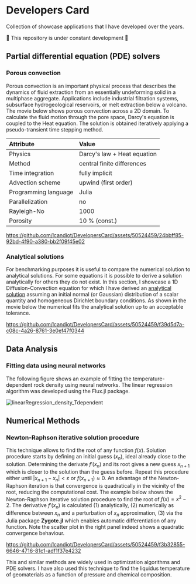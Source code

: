 # Developers Card
Collection of showcase applications that I have developed over the years. 

🚧 This repository is under constant development 🚧

## Partial differential equation (PDE) solvers
### Porous convection
Porous convection is an important physical process that describes the dynamics of fluid extraction from an essentially undeforming solid in a multiphase aggregate. Applications include industrial filtration systems, subsurface hydrogeological reservoirs, or melt extraction below a volcano. The movie below shows porous convection across a 2D domain. To calculate the fluid motion through the pore space, Darcy's equation is coupled to the Heat equation. The solution is obtained iteratively applying a pseudo-transient time stepping method.

| Attribute           | Value                      |
| :------------------ | :------------------------- |
| Physics             | Darcy's law + Heat equation|
| Method              | central finite differences |
| Time integration    | fully implicit             |
| Advection scheme    | upwind (first order)       |
| Programming language | Julia                      |
| Parallelization     | no                         |
| Rayleigh-No         | 1000                       |
| Porosity            | 10 % (const.)              |


https://github.com/lcandiot/DevelopersCard/assets/50524459/24bbff85-92bd-4f90-a380-bb2f09f45e02

### Analytical solutions
For benchmarking purposes it is useful to compare the numerical solution to analytical solutions. For some equations it is possible to derive a solution analytically for others they do not exist. In this section, I showcase a 1D Diffusion-Convection equation for which I have derived an [analytical solution](https://github.com/lcandiot/DevelopersCard/blob/main/Solvers/Diffusion/Derivation_DiffusionConvection.md) assuming an initial normal (or Gaussian) distribution of a scalar quantity and homogeneous Dirichlet boundary conditions. As shown in the movie below the numerical fits the analytical solution up to an acceptable tolerance.

https://github.com/lcandiot/DevelopersCard/assets/50524459/f39d5d7a-c08c-4a26-8761-3e0ef47f0344


## Data Analysis
### Fitting data using neural networks
The following figure shows an example of fitting the temperature-dependent rock density using neural networks. The linear regression algorithm was developed using the Flux.jl package.

![linearRegression_density_Tdependent](https://github.com/lcandiot/DevelopersCard/assets/50524459/4b08ad9a-981c-40b9-aa65-2f376c35a3f2)

## Numerical Methods
### Newton-Raphson iterative solution procedure
This technique allows to find the root of any function $f(x)$. Solution procedure starts by defining an initial guess ($x_n$), ideal already close to the solution. Determining the derivate $f'(x_n)$ and its root gives a new guess $x_{n+1}$ which is closer to the solution than the guess before. Repeat this procedure either until $|x_{n+1} - x_n| < \varepsilon$ or $f(x_{n+1}) \approx 0$. An advantage of the Newton-Raphson iteration is that convergence is quadratically in the vicinity of the root, reducing the computational cost. The example below shows the Newton-Raphson iterative solution procedure to find the root of $f(x) = x^2 - 2$. The derivative $f'(x_n)$ is calculated (1) analytically, (2) numerically as difference between $x_n$ and a perturbation of $x_n$ approximation, (3) via the Julia package **Zygote.jl** which enables automatic differentiation of any function. Note the scatter plot in the right panel indeed shows a quadratic convergence behaviour. 

https://github.com/lcandiot/DevelopersCard/assets/50524459/f3b32855-6646-4716-81c1-adf1f37e4232

This and similar methods are widely used in optimization algorithms and PDE solvers. I have also used this technique to find the liquidus temperature of geomaterials as a function of pressure and chemical composition. 
